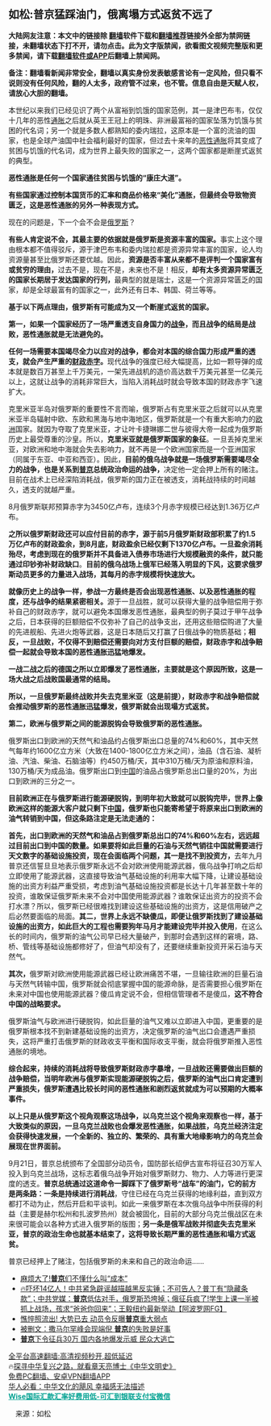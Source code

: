  <!-- 面包屑导航 --> <h2>如松:普京猛踩油门，俄离塌方式返贫不远了</h2> <p class="notice"><b>大陆网友注意：本文中的链接除 <a href="https://github.com/bannedbook/fanqiang" >翻墙</a>软件下载和<a href="https://github.com/killgcd/justmysocks/blob/master/README.md">翻墙推荐</a>链接外全部为禁网链接，未翻墙状态下打不开，请勿点击。此为文字版禁闻，欲看图文视频完整版和更多禁闻，请下载<a href="https://github.com/bannedbook/fanqiang">翻墙软件或APP</a>后翻墙上禁闻网。</p><p>备注：翻墙看新闻非常安全，翻墙以真实身份发表敏感言论有一定风险，但只看不说则没有任何风险，翻的人太多，政府管不过来，也不管。信息自由是天赋人权，请放心大胆的翻墙。</b></p>  <div class="entry"> <p id="conimg">本世纪以来我们已经见识了两个从富裕到饥饿的国家范例，其一是津巴布韦，仅仅十几年的恶性<a href="https://www.bannedbook.org/bnews/tag/%e9%80%9a%e8%83%80/" class="st_tag internal_tag" rel="tag" title="标签 通胀 下的日志">通胀</a>之后就从英王王冠上的明珠、非洲最富裕的国家坠落为饥饿与贫困的代名词；另一个就是多数人都熟知的委内瑞拉，这原本是一个富的流油的国家，也是全球产油国中社会福利最好的国家，但过去十来年的<a href="https://www.bannedbook.org/bnews/tag/%e6%81%b6%e6%80%a7%e9%80%9a%e8%83%80/" class="st_tag internal_tag" rel="tag" title="标签 恶性通胀 下的日志">恶性通胀</a>将其变成了贫困与饥饿的代名词，成为世界上最失败的国家之一，这两个国家都是断崖式返贫的典型。</p> <p><strong>恶性通胀是任何一个国家通往贫困与饥饿的“康庄大道”。</strong></p> <p><strong>有些国家通过控制本国货币的汇率和商品价格来“美化”通胀，但最终会导致物资匮乏，这是恶性通胀的另外一种表现方式。</strong></p> <p>现在的问题是，下一个会不会是<a href="https://www.bannedbook.org/bnews/tag/%e4%bf%84%e7%bd%97%e6%96%af/" class="st_tag internal_tag" rel="tag" title="标签 俄罗斯 下的日志">俄罗斯</a>？</p> <p><strong>有些人肯定说不会，其最主要的依据就是俄罗斯是资源丰富的国家。</strong>事实上这个理由根本都不值得驳斥，源于津巴布韦和委内瑞拉都是资源异常丰富的国家，论人均资源量甚至比俄罗斯还要优越。因此，<strong>资源是否丰富从来都不是评判一个国家富有或贫穷的理由，</strong>过去不是，现在不是，未来也不是！相反，<strong>却有太多资源异常匮乏的国家长期居于发达国家的行列，</strong>最典型的就是瑞士，这是一个资源异常匮乏的国家，却是全球最富有的国家之一，此外还有日本、韩国、荷兰等等。</p> <p><strong>基于以下两点理由，俄罗斯有可能成为又一个断崖式返贫的国家。</strong></p>  <p><strong>第一，如果一个国家经历了一场严重透支自身国力的<a href="https://www.bannedbook.org/bnews/tag/%E6%88%98%E4%BA%89/" class="st_tag internal_tag" rel="tag" title="标签 战争 下的日志">战争</a>，而且战争的结局是战败，恶性通胀就是无法避免的。</strong></p> <p><strong>任何一场需要本国竭尽全力以应对的战争，都会对本国的综合国力形成严重的透支，就会产生严重的<a href="https://www.bannedbook.org/bnews/tag/%E8%B4%A2%E6%94%BF/" class="st_tag internal_tag" rel="tag" title="标签 财政 下的日志">财政</a><a href="https://www.bannedbook.org/bnews/tag/%E8%B5%A4%E5%AD%97/" class="st_tag internal_tag" rel="tag" title="标签 赤字 下的日志">赤字</a>。</strong>现代战争的强度已经大幅提高，比如一颗导弹的成本就是数百万甚至上千万美元，一架先进战机的造价高达数千万美元甚至一亿美元以上，这就让战争的消耗非常巨大，当陷入消耗战时就会导致本国的财政赤字飞速扩大。</p> <p>克里米亚半岛对俄罗斯的重要性不言而喻，俄罗斯占有克里米亚之后就可以从克里米亚半岛辐射中欧、东欧和黑海与地中海地区，俄罗斯就是一个有重大影响力的<a href="https://www.bannedbook.org/bnews/tag/%e6%ac%a7%e6%b4%b2/" class="st_tag internal_tag" rel="tag" title="标签 欧洲 下的日志">欧洲</a>国家。就因为夺取了克里米亚，才让叶卡捷琳娜二世与彼得大帝一起成为俄罗斯历史上最受尊重的沙皇。所以，<strong>克里米亚就是俄罗斯国家的象征</strong>。一旦丢掉克里米亚，对欧洲和地中海就会失去影响力，就不再是一个欧洲国家而是一个亚洲国家（同属于东亚、中亚和西亚）。因此，<strong>目前的俄乌战争就是一场俄罗斯需要竭尽全力的战争，也是关系到<a href="https://www.bannedbook.org/bnews/tag/%e6%99%ae%e4%ba%ac/" class="st_tag internal_tag" rel="tag" title="标签 普京 下的日志">普京</a>总统政治命运的战争，</strong>决定他一定会押上所有的赌注。目前在战术上已经深陷消耗战，俄罗斯的国力正在被透支，消耗战持续的时间越久，透支的就越严重。</p> <p>8月俄罗斯联邦预算赤字为3450亿卢布，连续3个月赤字规模已经达到1.36万亿卢布。</p> <p><strong>之所以俄罗斯财政还可以应付目前的赤字，源于前5月俄罗斯财政部积累了约1.5万亿卢布的财政盈余，到8月底，财政盈余已经仅剩下1370亿卢布。</strong><strong>一旦盈余消耗殆尽，考虑到现在的俄罗斯并不具备进入债券市场进行大规模融资的条件，就只能通过印钞弥补财政缺口</strong>。<strong>目前的俄乌战场上俄军已经落入明显的下风，这要求俄罗斯动员更多的力量进入战场，其每月的赤字规模将快速放大。</strong></p> <p><strong>就像历史上的战争一样，参战一方最终是否会出现恶性通胀、以及恶性通胀的程度，还与战争的结果紧密相关。</strong>源于一旦战胜，就可以获得大量的战争赔偿用于弥补自己的财政赤字，就可以避免本国爆发恶性通胀，最典型的例子莫过于甲午战争之后，日本获得的巨额赔偿不仅弥补了自己的战争支出，还用这些赔偿购进了大量的先进舰船、先进火炮等武器，这是日本随后又打赢了日俄战争的物质基础；<strong>相反，一旦战败，不仅得不到赔偿还需要向对方支付巨额的赔偿，财政赤字和战争赔偿一起就会导致本国的恶性通胀迅猛地爆发。</strong></p>  <p><strong>一战二战之后的德国之所以立即爆发了恶性通胀，主要就是这个原因所致，这是一场大战之后战败国最通常的结局。</strong></p> <p><strong>所以，一旦俄罗斯最终战败并失去克里米亚（这是前提），财政赤字和战争赔偿就会推动俄罗斯的恶性通胀迅猛爆发，俄罗斯就会出现塌方式返贫。</strong></p> <p><strong>第二，欧洲与俄罗斯之间的能源脱钩会导致俄罗斯的恶性通胀。</strong></p> <p>俄罗斯出口到欧洲的天然气和油品约占俄罗斯出口总量的74%和60%，其中天然气每年约1600亿立方米（大致在1400-1800亿立方米之间），油品（含石油、凝析油、汽油、柴油、石脑油等）约450万桶/天，其中310万桶/天为原油和原料油，130万桶/天为成品油。俄罗斯出口到<span class='wp_keywordlink_affiliate'><a href="https://www.bannedbook.org/" title="中国" target="_blank">中国</a></span>的油品占俄罗斯总出口量的20%，为出口到欧洲的三分之一。</p> <p><strong>目前欧洲正在与俄罗斯进行能源硬脱钩，到明年初大致就可以脱钩完毕，世界上像欧洲这样的能源大客户就只剩下<a href="https://www.bannedbook.org/bnews/tag/%E4%B8%AD%E5%9B%BD/" class="st_tag internal_tag" rel="tag" title="标签 中国 下的日志">中国</a>，俄罗斯也只能寄希望于将原来出口到欧洲的油气转销到中国，但这条路注定是无法走通的：</strong></p> <p><strong>首先，出口到欧洲的天然气和油品占到俄罗斯总出口的74%和60%左右，远远超过目前出口到中国的数量。</strong><strong>如果要将如此巨量的石油与天然气销往中国就需要进行天文数字的基础设施投资，现在会面临两个问题，其一是找不到投资方，</strong>去年九月普京还信誓旦旦地表示俄罗斯永远不会对欧洲使用能源武器，俄乌战争打响之后却立即使用了能源武器，这直接导致油气基础设施的利用率大幅下降，让建设基础设施的出资方利益严重受损，考虑到油气基础设施投资都是长达十几年甚至数十年的投资，谁敢保证俄罗斯未来不会对中国使用能源武器？谁敢保证出资方的投资不会打水漂？所以，俄罗斯已经很难找到建设这些基础设施的出资方，这是信用破产之后必然要面临的局面。<strong>其二，世界上永远不缺傻瓜，即便让俄罗斯找到了建设基础设施的出资方，如此巨大的工程也需要狗年马月才能建设完毕并投入使用</strong>，在这么长的时间内，俄罗斯的油气公司早已经大量破产，到那时会遇到这样的窘境，路、桥、管线等基础设施都修好了，但油气却没有了，还要继续重新投资开采石油与天然气。</p>  <p><strong>其次，</strong>俄罗斯对欧洲使用能源武器已经让欧洲痛苦不堪，一旦输往欧洲的巨量石油与天然气转输中国，俄罗斯就会彻底掌握中国的能源命脉，是否需要担心俄罗斯在未来对中国也使用能源武器？傻瓜肯定说不会，但相信管理者不是傻瓜，<strong>这不符合中国的战略要求。</strong></p> <p>俄罗斯油气与欧洲进行硬脱钩，如此巨量的油气又难以立即进入中国，更重要的是俄罗斯根本找不到新建基础设施的出资方，决定俄罗斯的油气出口会遭遇严重损失，这将严重打击俄罗斯的财政收支平衡和国际收支平衡，就会将俄罗斯推入恶性通胀的境地。</p> <p><strong>综合起来，持续的消耗战将导致俄罗斯财政赤字暴增，一旦战败还需要做出巨额的战争赔偿，当明年欧洲与俄罗斯实现能源硬脱钩之后，俄罗斯的油气出口肯定遭到严重损失，俄罗斯遭遇比较长时间的恶性通胀和剧烈返贫就成为可以预期的大概率事件。</strong></p> <p><strong>以上只是从俄罗斯这个视角观察这场战争，以乌克兰这个视角来观察也一样，基于大致类似的原因，一旦乌克兰战败也会爆发恶性通胀，如果战胜，乌克兰经济注定会获得快速发展，一个全新的、独立的、繁荣的、具有重大地缘影响力的乌克兰会展现在世界面前。</strong></p> <p>9月21日，普京总统颁布了全国部分动员令，国防部长绍伊古宣布将征召30万军人投入到乌克兰战场，这标志着俄乌战争开始对俄罗斯财力、物力、人力等进行更深度的透支。<strong>普京总统通过这道命令一脚踩下了俄罗斯号“战车”的油门，它的前方是两条路：一条是持续进行消耗战</strong>，守住已经在乌克兰获得的地缘利益，直到双方都打不动为止，然后开启和平谈判。如此一来俄罗斯在本次俄乌战争中所获得的利益（主要是赫尔松州和扎波罗热州）就会被固化，目前的大部分乌克兰俄战区在未来很可能会以各种方式进入俄罗斯的版图；<strong>另一条是俄军战败并彻底失去克里米亚，普京的政治生命也就基本结束了，这将导致长期严重的恶性通胀和塌方式返贫。</strong></p> <p>普京已经押上了赌注，包括俄罗斯的未来和自己的政治命运……</p>  <div id="taboola-mid-1"></div>  <ul class='op-related-articles' title='相关阅读'> <li><a href='https://www.bannedbook.org/bnews/comments/20220924/1788707.html' target='_blank'>麻烦大了!<b>普京</b>们不懂什么叫“成本”</a></li> <li><a href='https://www.bannedbook.org/bnews/bannedvideo/20220924/1788680.html' target='_blank'>🔥吓坏14亿人！中共紧急辟谣越描越黑反实锤；不可告人？普丁有“隐藏条款”；中共党媒：<b>普京</b>低估对手，俄罗斯恐垮掉；俄征兵疯了!学生上课一半被抓上战场，孩求“爸爸你回来”；王毅纽约最新举动【阿波罗网FG】</a></li> <li><a href='https://www.bannedbook.org/bnews/topimagenews/20220924/1788655.html' target='_blank'>憔悴照流出! 大势已去 动员令反曝<b>普京</b>重大弱点</a></li> <li><a href='https://www.bannedbook.org/bnews/topimagenews/20220924/1788621.html' target='_blank'>被删文：撒马尔罕峰会现端倪 <b>普京</b>的失败是好事</a></li> <li><a href='https://www.bannedbook.org/bnews/comments/20220924/1788619.html' target='_blank'><b>普京</b>下令征兵30万 国内各地爆发示威 民众大逃亡</a></li> </ul> <p class="texttj"> <a href="https://github.com/bannedbook/fanqiang/wiki/V2ray%E6%9C%BA%E5%9C%BA" target="_blank">全平台高速翻墙:高清视频秒开,超低延迟</a><br/> 🔥<a href="https://www.bannedbook.org/bnews/comments/20220808/1768773.html" target="_blank">探寻中华复兴之路，就看章天亮博士《中华文明史》</a><br/> <a href="https://github.com/bannedbook/fanqiang/wiki/%E7%A6%81%E9%97%BB%E7%BD%91%E5%AE%89%E5%8D%93%E7%BF%BB%E5%A2%99%E6%96%B0%E9%97%BBAPP" target="_blank">免费PC翻墙、安卓VPN翻墙APP</a><br/> <a href="https://www.bannedbook.org/bnews/comments/20220220/1694796.html" target="_blank">华人必看：中华文化的飓风 幸福感无法描述</a><br/> <b onclick="window.open('https://wise.prf.hn/click/camref:1011lqFCW/creativeref:1011l61212')" style="cursor:pointer;color:#00A191;text-decoration:underline;font-weight: bold;">Wise国际汇款汇率好费用低-可汇到银联支付宝微信</b> </p><p class="src-info">　来源：如松 </p><a name='sharetosocial'></a>  <div style="margin-bottom:5px;padding-bottom:5px;clear:both"> <div id="archive-pix-1" class="banner-ads"> <!-- AuctionX Display platform tag START --> <div id="27602x728x90x621x_ADSLOT1" clicktrack="%%CLICK_URL_ESC%%"></div>  <!-- AuctionX Display platform tag END --> </div> <div id="archive-pix-2" class="banner-ads"> <!-- AuctionX Display platform tag START --> <div id="27556x300x250x621x_ADSLOT1" clicktrack="%%CLICK_URL_ESC%%" style="margin:0 auto;text-align:center"></div>  <!-- AuctionX Display platform tag END --> </div> </div>  <div id="archive-pix-1" class="banner-ads"> <!-- AuctionX Display platform tag START --> <div id="27603x728x90x621x_ADSLOT1" clicktrack="%%CLICK_URL_ESC%%"></div>  <!-- AuctionX Display platform tag END --> </div> </div><!--END ENTRY--> 